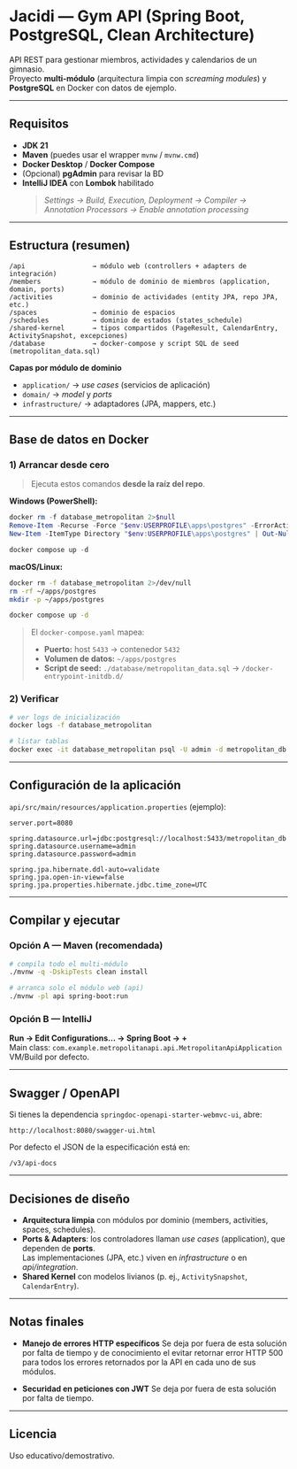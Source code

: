 # Jacidi — Gym API (Spring Boot, PostgreSQL, Clean Architecture)

API REST para gestionar miembros, actividades y calendarios de un gimnasio.  
Proyecto **multi‐módulo** (arquitectura limpia con *screaming modules*) y **PostgreSQL** en Docker con datos de ejemplo.

---

## Requisitos

- **JDK 21**
- **Maven** (puedes usar el wrapper `mvnw` / `mvnw.cmd`)
- **Docker Desktop** / **Docker Compose**
- (Opcional) **pgAdmin** para revisar la BD
- **IntelliJ IDEA** con **Lombok** habilitado  
  > *Settings → Build, Execution, Deployment → Compiler → Annotation Processors → Enable annotation processing*

---

## Estructura (resumen)

```
/api                 → módulo web (controllers + adapters de integración)
/members             → módulo de dominio de miembros (application, domain, ports)
/activities          → dominio de actividades (entity JPA, repo JPA, etc.)
/spaces              → dominio de espacios
/schedules           → dominio de estados (states_schedule)
/shared-kernel       → tipos compartidos (PageResult, CalendarEntry, ActivitySnapshot, excepciones)
/database            → docker-compose y script SQL de seed (metropolitan_data.sql)
```

**Capas por módulo de dominio**
- `application/` → *use cases* (servicios de aplicación)
- `domain/`      → *model* y *ports*
- `infrastructure/` → adaptadores (JPA, mappers, etc.)

---

## Base de datos en Docker

### 1) Arrancar desde cero

> Ejecuta estos comandos **desde la raíz del repo**.

**Windows (PowerShell):**
```powershell
docker rm -f database_metropolitan 2>$null
Remove-Item -Recurse -Force "$env:USERPROFILE\apps\postgres" -ErrorAction SilentlyContinue
New-Item -ItemType Directory "$env:USERPROFILE\apps\postgres" | Out-Null

docker compose up -d
```

**macOS/Linux:**
```bash
docker rm -f database_metropolitan 2>/dev/null
rm -rf ~/apps/postgres
mkdir -p ~/apps/postgres

docker compose up -d
```

> El `docker-compose.yaml` mapea:
> - **Puerto:** host `5433` → contenedor `5432`  
> - **Volumen de datos:** `~/apps/postgres`  
> - **Script de seed:** `./database/metropolitan_data.sql` → `/docker-entrypoint-initdb.d/`

### 2) Verificar

```bash
# ver logs de inicialización
docker logs -f database_metropolitan

# listar tablas
docker exec -it database_metropolitan psql -U admin -d metropolitan_db -c "\dt"
```

---

## Configuración de la aplicación

`api/src/main/resources/application.properties` (ejemplo):

```properties
server.port=8080

spring.datasource.url=jdbc:postgresql://localhost:5433/metropolitan_db
spring.datasource.username=admin
spring.datasource.password=admin

spring.jpa.hibernate.ddl-auto=validate
spring.jpa.open-in-view=false
spring.jpa.properties.hibernate.jdbc.time_zone=UTC
```

---

## Compilar y ejecutar

### Opción A — Maven (recomendada)

```bash
# compila todo el multi-módulo
./mvnw -q -DskipTests clean install

# arranca solo el módulo web (api)
./mvnw -pl api spring-boot:run
```

### Opción B — IntelliJ
**Run → Edit Configurations… → Spring Boot → +**  
Main class: `com.example.metropolitanapi.api.MetropolitanApiApplication`  
VM/Build por defecto.

---

## Swagger / OpenAPI

Si tienes la dependencia `springdoc-openapi-starter-webmvc-ui`, abre:
```
http://localhost:8080/swagger-ui.html
```

Por defecto el JSON de la especificación está en:
```
/v3/api-docs
```


---

## Decisiones de diseño

- **Arquitectura limpia** con módulos por dominio (members, activities, spaces, schedules).
- **Ports & Adapters**: los controladores llaman *use cases* (application), que dependen de **ports**.  
  Las implementaciones (JPA, etc.) viven en *infrastructure* o en *api/integration*.
- **Shared Kernel** con modelos livianos (p. ej., `ActivitySnapshot`, `CalendarEntry`).

---

## Notas finales

- **Manejo de errores HTTP específicos** Se deja por fuera de esta solución por falta de tiempo y de conocimiento
  el evitar retornar error HTTP 500 para todos los errores retornados por la API en cada uno de sus módulos.

- **Securidad en peticiones con JWT** Se deja por fuera de esta solución por falta de tiempo.

---

## Licencia

Uso educativo/demostrativo.
